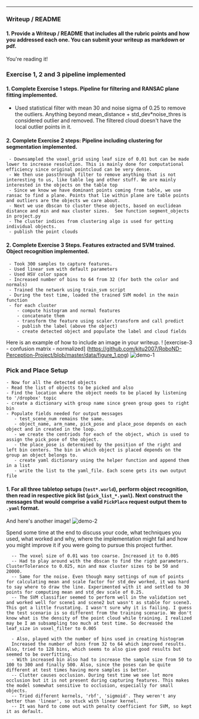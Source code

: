 ---
### Writeup / README

#### 1. Provide a Writeup / README that includes all the rubric points and how you addressed each one.  You can submit your writeup as markdown or pdf.  

You're reading it!

### Exercise 1, 2 and 3 pipeline implemented
#### 1. Complete Exercise 1 steps. Pipeline for filtering and RANSAC plane fitting implemented.

 - Used statistical filter with mean 30 and noise sigma of 0.25 to remove the outliers. Anything beyond mean_distance + std_dev*noise_thres is considered outlier and removed. The filtered cloud doesn't have the local outlier points in it.


#### 2. Complete Exercise 2 steps: Pipeline including clustering for segmentation implemented.
     - Downsampled the voxel_grid using leaf size of 0.01 but can be made lower to increase resolution. This is mainly done for computational efficiency since original pointcloud can be very dense.
     - We then use passthrough filter to remove anything that is not interesting to us, like table leg and other stuff. We are mainly interested in the objects on the table top
     - Since we know we have dominant points coming from table, we use ransac to find a plane. Points that lie within plane are table points and outliers are the objects we care about.
     - Next we use dbscan to cluster these objects, based on euclidean distance and min and max cluster sizes.  See function segment_objects in project.py
     - The cluster indices from clustering algo is used for getting individual objects.
     - publish the point clouds

#### 2. Complete Exercise 3 Steps.  Features extracted and SVM trained.  Object recognition implemented.
     - Took 300 samples to capture features.
     - Used linear svm with default parameters
     - Used HSV color space
     - Increased number of bins to 64 from 32 (for both the color and normals)
     - Trained the network using train_svm script
     - During the test time, loaded the trained SVM model in the main function
     - for each cluster
        - compute histogram and normal features
        - concatenate them
        - transform the feature using scaler.transform and call predict
        - publish the label (above the object)
        - create detected object and populate the label and cloud fields


Here is an example of how to include an image in your writeup.
     ! [exercise-3 - confusion matrix - normalized] (https://github.com/kitu2007/RoboND-Perception-Project/blob/master/data/figure_1.png)
![demo-1](https://user-images.githubusercontent.com/20687560/28748231-46b5b912-7467-11e7-8778-3095172b7b19.png)

### Pick and Place Setup

    - Now for all the detected objects
    - Read the list of objects to be picked and also
    - Find the location where the object needs to be placed by listening to '/dropbox' topic
    - create a dictionary with group name since green group goes to right bin
    - Populate fields needed for output messages
       - test_scene_num remains the same.
       - object_name, arm_name, pick_pose and place_pose depends on each object and in created in the loop.
       - we create the centriods for each of the object, which is used to assign the pick_pose of the object.
       - the place_pose is determined by the position of the right and left bin centers. The bin in which object is placed depends on the group an object belongs to.
       - create yaml dictionary using the helper function and append them in a list
       - write the list to the yaml_file. Each scene gets its own output file

#### 1. For all three tabletop setups (`test*.world`), perform object recognition, then read in respective pick list (`pick_list_*.yaml`). Next construct the messages that would comprise a valid `PickPlace` request output them to `.yaml` format.

And here's another image! 
![demo-2](https://user-images.githubusercontent.com/20687560/28748286-9f65680e-7468-11e7-83dc-f1a32380b89c.png)

Spend some time at the end to discuss your code, what techniques you used, what worked and why, where the implementation might fail and how you might improve it if you were going to pursue this project further.  

      -- The voxel size of 0.01 was too coarse. Increased it to 0.005
      -- Had to play around with the dbscan to find the right parameters. ClusterTolerance to 0.025, min and max cluster sizes to be 50 and 20000.
      -- Same for the noise. Even though many settings of num of points for calculating mean and scale factor for std_dev worked, it was hard to say where to draw the line. Experimented with it and settled to 30 points for computing mean and std_dev scale of 0.25. 
      -- The SVM classifier seemed to perform well in the validation set and worked well for scene1 and scene2 but wasn't as stable for scene3. This got a little frustating. I wasn't sure why it is failing. I guess the test scenario is so different from the training scenario. We don't know what is the density of the point cloud while training. I realized may be I am subsampling too much at test time. So decreased the leaf_size in voxel_filter to 0.005 
      
      - Also, played with the number of bins used in creating histogram
      Increased the number of bins from 32 to 64 which improved results. Also, tried to 128 bins, which seems to also give good results but seemed to be overfitting.
      - With increased bin also had to increase the sample size from 50 to 100 to 300 and finally 500. Also, since the poses can be quite different at test times having more samples is better.
      -- Clutter causes occlusion. During test time we see lot more occlusion but it is not present during capturing features. This makes the model somewhat sensitive to occlusion, especially for small objects.
      -- Tried different kernels, 'rbf', 'sigmoid'. They weren't any better than 'linear', so stuck with linear kernel. 
      -- It was hard to come out with penalty coefficient for SVM, so kept it as default. 

